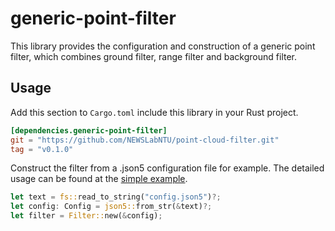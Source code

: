 # generic-point-filter

This library provides the configuration and construction of a generic
point filter, which combines ground filter, range filter and
background filter.

## Usage

Add this section to `Cargo.toml` include this library in your Rust
project.

```toml
[dependencies.generic-point-filter]
git = "https://github.com/NEWSLabNTU/point-cloud-filter.git"
tag = "v0.1.0"
```

Construct the filter from a .json5 configuration file for example. The
detailed usage can be found at the [simple example](tests/simple.rs).

```rust
let text = fs::read_to_string("config.json5")?;
let config: Config = json5::from_str(&text)?;
let filter = Filter::new(&config);
```
